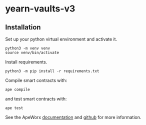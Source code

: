 # yearn-vaults-v3

## Installation

Set up your python virtual environment and activate it.

```
python3 -m venv venv
source venv/bin/activate
```

Install requirements.

`python3 -m pip install -r requirements.txt`

Compile smart contracts with:

`ape compile`

and test smart contracts with:

`ape test`

See the ApeWorx [documentation](https://docs.apeworx.io/ape/stable/) and [github](https://github.com/ApeWorX/ape) for more information.
